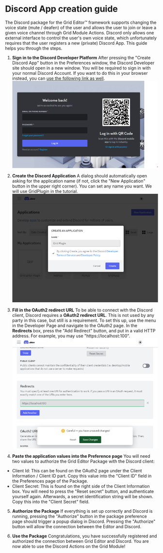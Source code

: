 # Discord App creation guide

The Discord package for the Grid Editor:tm: framework supports changing the voice state (mute / deafen) of the user and allows the user to join or leave a given voice channel through Grid Module Actions. Discord only allows one external interface to control the user's own voice state, which unfortunately requires that the user registers a new (private) Discord App. This guide helps you through the steps.

1.  **Sign in to the Discord Developer Platform**
    After pressing the "Create Discord App" button in the Preferences window, the Discord Developer site should open in a new window. You will be required to sign in with your normal Discord Account.
    If you want to do this in your browser instead, you can [use the following link as well](https://discord.com/login?redirect_to=/developers/applications?new_application=true).
    ![Login in the Discord Developer interface](./sign_in.png)
2.  **Create the Discord Application**
    A dialog should automatically open asking for the application name (if not, click the "New Application" button in the upper right corner). You can set any name you want. We will use GridPlugin in the tutorial.
    ![Create the Discord App](./create_app.png)
3.  **Fill in the OAuth2 redirect URL**
    To be able to connect with the Discord client, Discord requires a **OAuth2 redirect URL**. This is not used by any party in this case, but still is a requirement. To set this up, use the menu in the Developer Page and navigate to the OAuth2 page. In the **Redirects** box, press the "Add Redirect" button, and put in a valid HTTP address. For example, you may use "https://localhost:100".
    ![Enter the redirect URL](./redirect_url.png)

4.  **Paste the application values into the Preference page**
    You will need two values to authorize the Grid Editor Package with the Discord client:

- Client Id: This can be found on the OAuth2 page under the Client Information / Client ID part. Copy this value into the "Client ID" field in the Preferences page of the Package.
- Client Secret: This is found on the right side of the Client Information box. You will need to press the "Reset secret" button, and authenticate yourself again. Afterwards, a secret identification string will be shown. Copy this into the "Client Secret" field.

5. **Authorize the Package**
   If everything is set up correctly and Discord is running, pressing the "Authorize" button in the package preference page should trigger a popup dialog in Discord. Pressing the "Authorize" button will allow the connection between the Editor and Discord.

6. **Use the Package**
   Congratulations, you have successfully registered and authorized the connection between Grid Editor and Discord. You are now able to use the Discord Actions on the Grid Module!
